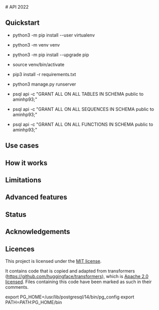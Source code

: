 <div>
# API 2022 
</div>

## Quickstart

- python3 -m pip install --user virtualenv

- python3 -m venv venv

- python3 -m pip install --upgrade pip

- source venv/bin/activate

- pip3 install -r requirements.txt

- python3 manage.py runserver

- psql api -c "GRANT ALL ON ALL TABLES IN SCHEMA public to aminhp93;"

- psql api -c "GRANT ALL ON ALL SEQUENCES IN SCHEMA public to aminhp93;"

- psql api -c "GRANT ALL ON ALL FUNCTIONS IN SCHEMA public to aminhp93;"

## Use cases

## How it works

## Limitations

## Advanced features

## Status

## Acknowledgements

## Licences

This project is licensed under the [MIT license](LICENSE).

It contains code that is copied and adapted from transformers (<https://github.com/huggingface/transformers>),
which is [Apache 2.0 licensed](http://www.apache.org/licenses/LICENSE-2.0). Files containing this code have
been marked as such in their comments.

export PG_HOME=/usr/lib/postgresql/14/bin/pg_config
export PATH=$PATH:$PG_HOME/bin

